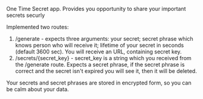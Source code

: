 One Time Secret app.
Provides you opportunity to share your important secrets securly

Implemented two routes: 
1. /generate - expects three arguments: your secret; secret phrase which knows person who will receive 
it; lifetime of your secret in seconds (default 3600 sec). You will receive an URL, containing secret key.
2. /secrets/{secret_key} - secret_key is a string which you received from the /generate route. Expects a secret phrase,
if the secret phrase is correct and the secret isn't expired you will see it, then it will be deleted.

Your secrets and secret phrases are stored in encrypted form, so you can be calm about your data. 
